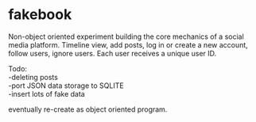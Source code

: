 # fakebook

Non-object oriented experiment building the core mechanics of a social media platform. Timeline view, add posts, log in or create a new account, follow users, ignore users. Each user receives a unique user ID.

Todo:  
  -deleting posts  
  -port JSON data storage to SQLITE  
  -insert lots of fake data  
  
eventually re-create as object oriented program. 
